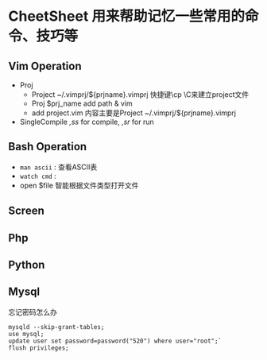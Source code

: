 # CheetSheet 用来帮助记忆一些常用的命令、技巧等


## Vim Operation
* Proj 
    * Project ~/.vimprj/${prjname}.vimprj 快捷键\cp \C来建立project文件
    * Proj $prj_name   add path & vim
    * add project.vim 内容主要是Project ~/.vimprj/${prjname}.vimprj
* SingleCompile
*,ss* for compile, *,sr* for run



## Bash Operation
* `man ascii` : 查看ASCII表
* `watch cmd` : 
* open $file 智能根据文件类型打开文件

## Screen

## Php

## Python

## Mysql
忘记密码怎么办
```
mysqld --skip-grant-tables;
use mysql;
update user set password=password("520") where user="root";`
flush privileges;
```
